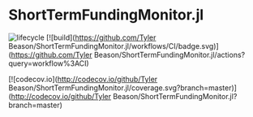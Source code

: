 # ShortTermFundingMonitor.jl

<!-- Tidyverse lifecycle badges, see https://www.tidyverse.org/lifecycle/ Uncomment or delete as needed. -->
![lifecycle](https://img.shields.io/badge/lifecycle-experimental-orange.svg)<!--
![lifecycle](https://img.shields.io/badge/lifecycle-maturing-blue.svg)
![lifecycle](https://img.shields.io/badge/lifecycle-stable-green.svg)
![lifecycle](https://img.shields.io/badge/lifecycle-retired-orange.svg)
![lifecycle](https://img.shields.io/badge/lifecycle-archived-red.svg)
![lifecycle](https://img.shields.io/badge/lifecycle-dormant-blue.svg) -->
[![build](https://github.com/Tyler Beason/ShortTermFundingMonitor.jl/workflows/CI/badge.svg)](https://github.com/Tyler Beason/ShortTermFundingMonitor.jl/actions?query=workflow%3ACI)
<!-- travis-ci.com badge, uncomment or delete as needed, depending on whether you are using that service. -->
<!-- [![Build Status](https://travis-ci.com/Tyler Beason/ShortTermFundingMonitor.jl.svg?branch=master)](https://travis-ci.com/Tyler Beason/ShortTermFundingMonitor.jl) -->
<!-- Coverage badge on codecov.io, which is used by default. -->
[![codecov.io](http://codecov.io/github/Tyler Beason/ShortTermFundingMonitor.jl/coverage.svg?branch=master)](http://codecov.io/github/Tyler Beason/ShortTermFundingMonitor.jl?branch=master)
<!-- Documentation -- uncomment or delete as needed -->
<!--
[![Documentation](https://img.shields.io/badge/docs-stable-blue.svg)](https://Tyler Beason.github.io/ShortTermFundingMonitor.jl/stable)
[![Documentation](https://img.shields.io/badge/docs-master-blue.svg)](https://Tyler Beason.github.io/ShortTermFundingMonitor.jl/dev)
-->
